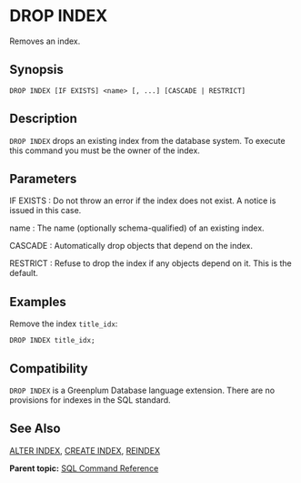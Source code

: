 # DROP INDEX 

Removes an index.

## Synopsis 

``` {#sql_command_synopsis}
DROP INDEX [IF EXISTS] <name> [, ...] [CASCADE | RESTRICT]
```

## Description 

`DROP INDEX` drops an existing index from the database system. To execute this command you must be the owner of the index.

## Parameters 

IF EXISTS
:   Do not throw an error if the index does not exist. A notice is issued in this case.

name
:   The name \(optionally schema-qualified\) of an existing index.

CASCADE
:   Automatically drop objects that depend on the index.

RESTRICT
:   Refuse to drop the index if any objects depend on it. This is the default.

## Examples 

Remove the index `title_idx`:

```
DROP INDEX title_idx;
```

## Compatibility 

`DROP INDEX` is a Greenplum Database language extension. There are no provisions for indexes in the SQL standard.

## See Also 

[ALTER INDEX](ALTER_INDEX.html), [CREATE INDEX](CREATE_INDEX.html), [REINDEX](REINDEX.html)

**Parent topic:** [SQL Command Reference](../sql_commands/sql_ref.html)

